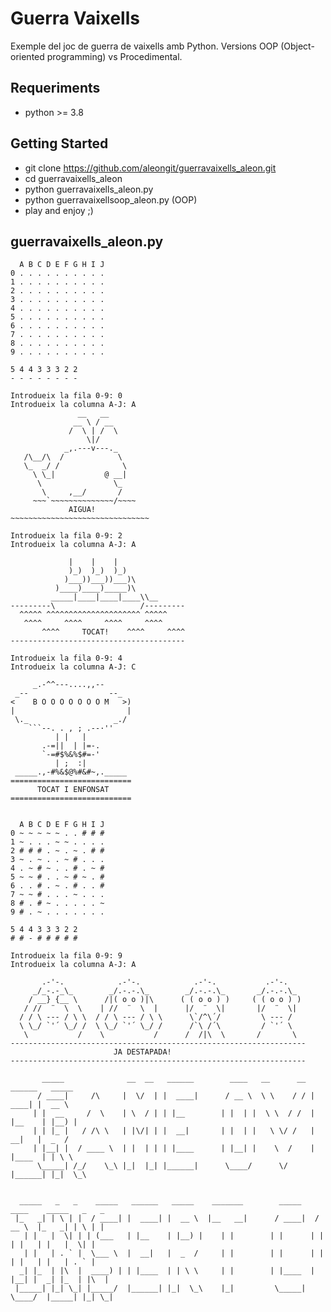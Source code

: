 # Guerra Vaixells

Exemple del joc de guerra de vaixells amb Python.
Versions OOP (Object-oriented programming) vs Procedimental.

## Requeriments
- python >= 3.8

## Getting Started
- git clone https://github.com/aleongit/guerravaixells_aleon.git
- cd guerravaixells_aleon
- python guerravaixells_aleon.py
- python guerravaixellsoop_aleon.py (OOP)
- play and enjoy ;)


## guerravaixells_aleon.py
```
  A B C D E F G H I J
0 . . . . . . . . . .
1 . . . . . . . . . .
2 . . . . . . . . . .
3 . . . . . . . . . .
4 . . . . . . . . . .
5 . . . . . . . . . .
6 . . . . . . . . . .
7 . . . . . . . . . .
8 . . . . . . . . . .
9 . . . . . . . . . .

5 4 4 3 3 3 2 2
- - - - - - - -

Introdueix la fila 0-9: 0
Introdueix la columna A-J: A
               __   __
              __ \ / __
             /  \ | /  \
                 \|/
            _,.---v---._
   /\__/\  /            \
   \_  _/ /              \
     \ \_|           @ __|
      \                \_
       \     ,__/       /
     ~~~`~~~~~~~~~~~~~~/~~~~
             AIGUA!
~~~~~~~~~~~~~~~~~~~~~~~~~~~~~~~

Introdueix la fila 0-9: 2
Introdueix la columna A-J: A

             |    |    |
             )_)  )_)  )_)
            )___))___))___)\
          )____)____)_____)\
         _____|____|____|____\\__
---------\                   /---------
  ^^^^^ ^^^^^^^^^^^^^^^^^^^^^ ^^^^^
   ^^^^     ^^^^     ^^^^     ^^^^
       ^^^^     TOCAT!    ^^^^     ^^^^
---------------------------------------

Introdueix la fila 0-9: 4
Introdueix la columna A-J: C

     _.-^^---....,,--
 _--                  --_
<    B O O O O O O O M   >)
|                         |
 \._                   _./
    ```--. . , ; .--·''
          | |   |
       .-=||  | |=-.
       `-=#$%&%$#=-'
          | ;  :|
 _____.,-#%&$@%#&#~,._____
===========================
      TOCAT I ENFONSAT
===========================


  A B C D E F G H I J
0 ~ ~ ~ ~ ~ . . # # #
1 ~ . . . ~ ~ . . . .
2 # # # . ~ . ~ . # #
3 ~ . ~ . . ~ # . . .
4 . ~ # ~ . . # . ~ #
5 ~ ~ # . . ~ # ~ . #
6 . . # . ~ . # . . #
7 ~ ~ # . . . ~ . . .
8 # . # ~ . . . . . ~
9 # . ~ . . . . . . .

5 4 4 3 3 3 2 2
# # - # # # # #

Introdueix la fila 0-9: 9
Introdueix la columna A-J: A

       .-'-.            .-'-.            .-'-.           .-'-.
     _/_-.-_\_        _/.-.-.\_        _/.-.-.\_       _/.-.-.\_
    / __} {__ \      /|( o o )|\      ( ( o o ) )     ( ( o o ) )
   / //  ¨  \  \    | //  ¨  \  |      |/  ¨  \|       |/  ¨  \|
  / / \ --- / \ \  / / \ --- / \ \      \`/^\´/         \ --- /
  \ \_/ `'´ \_/ /  \ \_/ `'´ \_/ /      /`\ /´\         / `'´ \
   \           /    \           /      /  /|\  \       /       \
------------------------------------------------------------------
                       JA DESTAPADA!
------------------------------------------------------------------

       _____              __  __   ______        ____   __      __  ______   _____
      / ____|     /\     |  \/  | |  ____|      / __ \  \ \    / / |  ____| |  __ \
     | |  __     /  \    | \  / | | |__        | |  | |  \ \  / /  | |__    | |__) |
     | | |_ |   / /\ \   | |\/| | |  __|       | |  | |   \ \/ /   |  __|   |  _  /
     | |__| |  / ____ \  | |  | | | |____      | |__| |    \  /    | |____  | | \ \
      \_____| /_/    \_\ |_|  |_| |______|      \____/      \/     |______| |_|  \_\


  _____   _   _    _____   ______   _____    _______        _____    ____    _____   _   _
 |_   _| | \ | |  / ____| |  ____| |  __ \  |__   __|      / ____|  / __ \  |_   _| | \ | |
   | |   |  \| | | (___   | |__    | |__) |    | |        | |      | |  | |   | |   |  \| |
   | |   | . ` |  \___ \  |  __|   |  _  /     | |        | |      | |  | |   | |   | . ` |
  _| |_  | |\  |  ____) | | |____  | | \ \     | |        | |____  | |__| |  _| |_  | |\  |
 |_____| |_| \_| |_____/  |______| |_|  \_\    |_|         \_____|  \____/  |_____| |_| \_|

```